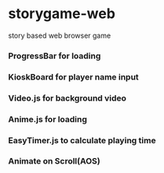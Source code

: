 # storygame-web

story based web browser game

### ProgressBar for loading
### KioskBoard for player name input
### Video.js for background video
### Anime.js for loading
### EasyTimer.js to calculate playing time
### Animate on Scroll(AOS)
